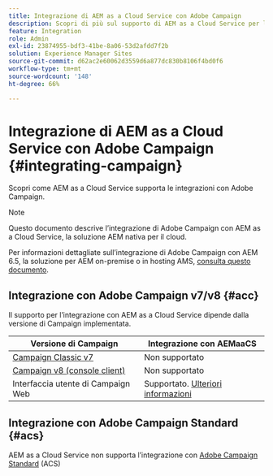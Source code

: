 ```yaml
---
title: Integrazione di AEM as a Cloud Service con Adobe Campaign
description: Scopri di più sul supporto di AEM as a Cloud Service per le integrazioni con Adobe Campaign.
feature: Integration
role: Admin
exl-id: 23874955-bdf3-41be-8a06-53d2afdd7f2b
solution: Experience Manager Sites
source-git-commit: d62ac2e60062d3559d6a877dc830b8106f4bd0f6
workflow-type: tm+mt
source-wordcount: '148'
ht-degree: 66%

---
```



# Integrazione di AEM as a Cloud Service con Adobe Campaign {#integrating-campaign}

Scopri come AEM as a Cloud Service supporta le integrazioni con Adobe Campaign.

>[!NOTE]
>
>Questo documento descrive l’integrazione di Adobe Campaign con AEM as a Cloud Service, la soluzione AEM nativa per il cloud.
>
>Per informazioni dettagliate sull’integrazione di Adobe Campaign con AEM 6.5, la soluzione per AEM on-premise o in hosting AMS, [consulta questo documento](https://experienceleague.adobe.com/docs/experience-manager-65/administering/integration/campaign.html?lang=it).

## Integrazione con Adobe Campaign v7/v8 {#acc}

Il supporto per l’integrazione con AEM as a Cloud Service dipende dalla versione di Campaign implementata.

| Versione di Campaign | Integrazione con AEMaaCS |
|---|---|
| [Campaign Classic v7](https://experienceleague.adobe.com/docs/campaign-classic.html?lang=it) | Non supportato |
| [Campaign v8 (console client)](https://experienceleague.adobe.com/docs/campaign-v8.html?lang=it) | Non supportato |
| Interfaccia utente di Campaign Web | Supportato. [Ulteriori informazioni](https://experienceleague.adobe.com/it/docs/campaign/campaign-v8/connect/ac-aem) |

## Integrazione con Adobe Campaign Standard {#acs}

AEM as a Cloud Service non supporta l’integrazione con [Adobe Campaign Standard](https://experienceleague.adobe.com/docs/campaign-standard.html?lang=it) (ACS)
